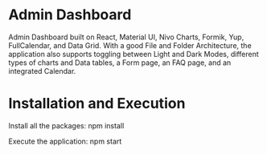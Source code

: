 # Admin Dashboard
Admin Dashboard built on React, Material UI, Nivo Charts, Formik, Yup, FullCalendar, and Data Grid. 
With a good File and Folder Architecture, the application also supports toggling between Light and Dark Modes, 
different types of charts and Data tables, a Form page, an FAQ page, and an integrated Calendar.

# Installation and Execution

Install all the packages:
npm install 

Execute the application:
npm start
